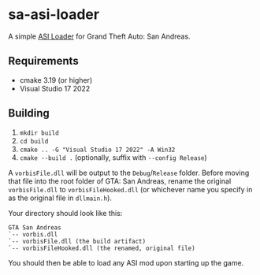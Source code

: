 # sa-asi-loader

A simple [ASI Loader](https://gtamods.com/wiki/ASI_Loader) for Grand Theft Auto: San Andreas.

## Requirements

- cmake 3.19 (or higher)
- Visual Studio 17 2022

## Building

1. `mkdir build`
2. `cd build`
3. `cmake .. -G "Visual Studio 17 2022" -A Win32`
4. `cmake --build .` (optionally, suffix with `--config Release`)

A `vorbisFile.dll` will be output to the `Debug`/`Release` folder. Before moving that file into the root folder of GTA: San Andreas, rename the original `vorbisFile.dll` to `vorbisFileHooked.dll` (or whichever name you specify in as the original file in `dllmain.h`).

Your directory should look like this:

```
GTA San Andreas
`-- vorbis.dll
`-- vorbisFile.dll (the build artifact)
`-- vorbisFileHooked.dll (the renamed, original file)
```

You should then be able to load any ASI mod upon starting up the game.